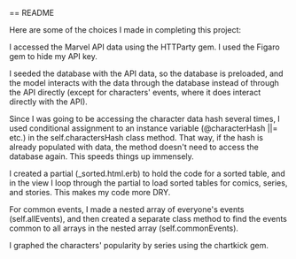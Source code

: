 == README

Here are some of the choices I made in completing this project:

I accessed the Marvel API data using the HTTParty gem. I used the Figaro gem to hide my API key.

I seeded the database with the API data, so the database is preloaded, and the model interacts with the data through the database instead of through the API directly (except for characters' events, where it does interact directly with the API).

Since I was going to be accessing the character data hash several times, I used conditional assignment to an instance variable (@characterHash ||= etc.) in the self.charactersHash class method. That way, if the hash is already populated with data, the method doesn't need to access the database again. This speeds things up immensely.

I created a partial (\_sorted.html.erb) to hold the code for a sorted table, and in the view I loop through the partial to load sorted tables for comics, series, and stories. This makes my code more DRY.

For common events, I made a nested array of everyone's events (self.allEvents), and then created a separate class method to find the events common to all arrays in the nested array (self.commonEvents).

I graphed the characters' popularity by series using the chartkick gem.
